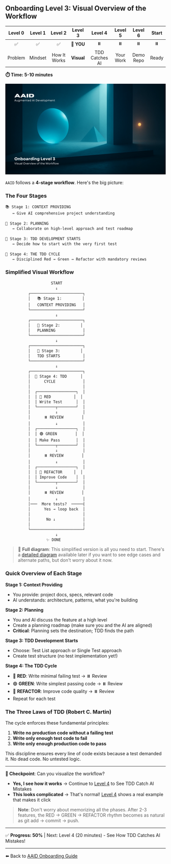 ## Onboarding Level 3: Visual Overview of the Workflow

| Level 0 | Level 1 |   Level 2    |  Level 3   |    Level 4     |  Level 5  |  Level 6  | Start |
| :-----: | :-----: | :----------: | :--------: | :------------: | :-------: | :-------: | :---: |
|   ✅    |   ✅    |      ✅      | 📍 **YOU** |       ⏸️       |    ⏸️     |    ⏸️     |  ⏸️   |
| Problem | Mindset | How It Works | **Visual** | TDD Catches AI | Your Work | Demo Repo | Ready |

**⏱️ Time: 5-10 minutes**

![Visual Overview of the Workflow](../../../assets/onboarding/3.webp)

`AAID` follows a **4-stage workflow**. Here's the big picture:

### The Four Stages

```
📚 Stage 1: CONTEXT PROVIDING
   → Give AI comprehensive project understanding

🤝 Stage 2: PLANNING
   → Collaborate on high-level approach and test roadmap

📝 Stage 3: TDD DEVELOPMENT STARTS
   → Decide how to start with the very first test

🔄 Stage 4: THE TDD CYCLE
   → Disciplined Red → Green → Refactor with mandatory reviews
```

### Simplified Visual Workflow

```
                    START
                      ↓
          ┌───────────────────────┐
          │   📚 Stage 1:         │
          │   CONTEXT PROVIDING   │
          └───────────────────────┘
                      ↓
          ┌───────────────────────┐
          │   🤝 Stage 2:         │
          │   PLANNING            │
          └───────────────────────┘
                      ↓
          ┌───────────────────────┐
          │   📝 Stage 3:         │
          │   TDD STARTS          │
          └───────────────────────┘
                      ↓
          ┌───────────────────────┐
          │  🔄 Stage 4: TDD      │
          │      CYCLE            │
          │                       │
          │  ┌─────────────────┐  │
          │  │ 🔴 RED          │  │
          │  │ Write Test      │  │
          │  └────────┬────────┘  │
          │           ↓           │
          │      ⏸️ REVIEW        │
          │           ↓           │
          │  ┌─────────────────┐  │
          │  │ 🟢 GREEN        │  │
          │  │ Make Pass       │  │
          │  └────────┬────────┘  │
          │           ↓           │
          │      ⏸️ REVIEW        │
          │           ↓           │
          │  ┌─────────────────┐  │
          │  │ 🧼 REFACTOR     │  │
          │  │ Improve Code    │  │
          │  └────────┬────────┘  │
          │           ↓           │
          │      ⏸️ REVIEW        │
          │           ↓           │
          │───  More tests?  ─────┤
          │      Yes → loop back  │
          │                       │
          │       No ↓            │
          │                       │
          └───────────────────────┘
                      ↓
                  ✨ DONE
```

> 🔗 **Full diagram**: This simplified version is all you need to start. There's a [detailed diagram](../../../aaid-workflow-diagram.mermaid) available later if you want to see edge cases and alternate paths, but don't worry about it now.

### Quick Overview of Each Stage

**Stage 1: Context Providing**

- You provide: project docs, specs, relevant code
- AI understands: architecture, patterns, what you're building

**Stage 2: Planning**

- You and AI discuss the feature at a high level
- Create a planning roadmap (make sure you and the AI are aligned)
- **Critical**: Planning sets the destination; TDD finds the path

**Stage 3: TDD Development Starts**

- Choose: Test List approach or Single Test approach
- Create test structure (no test implementation yet!)

**Stage 4: The TDD Cycle**

- 🔴 **RED**: Write minimal failing test → ⏸️ Review
- 🟢 **GREEN**: Write simplest passing code → ⏸️ Review
- 🧼 **REFACTOR**: Improve code quality → ⏸️ Review
- Repeat for each test

### The Three Laws of TDD (Robert C. Martin)

The cycle enforces these fundamental principles:

1. **Write no production code without a failing test**
2. **Write only enough test code to fail**
3. **Write only enough production code to pass**

This discipline ensures every line of code exists because a test demanded it. No dead code. No untested logic.

---

**🛑 Checkpoint**: Can you visualize the workflow?

- **Yes, I see how it works** → Continue to [Level 4](./4.md) to See TDD Catch AI Mistakes
- **This looks complicated** → That's normal! [Level 4](./4.md) shows a real example that makes it click

> **Note**: Don't worry about memorizing all the phases. After 2-3 features, the RED → GREEN → REFACTOR rhythm becomes as natural as git add → commit → push.

---

✅ **Progress: 50%** | Next: Level 4 (20 minutes) - See How TDD Catches AI Mistakes!

---

⬅️ Back to [AAID Onboarding Guide](../guide.md)
